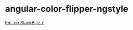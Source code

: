 # angular-color-flipper-ngstyle

[Edit on StackBlitz ⚡️](https://stackblitz.com/edit/angular-color-flipper-ngstyle)